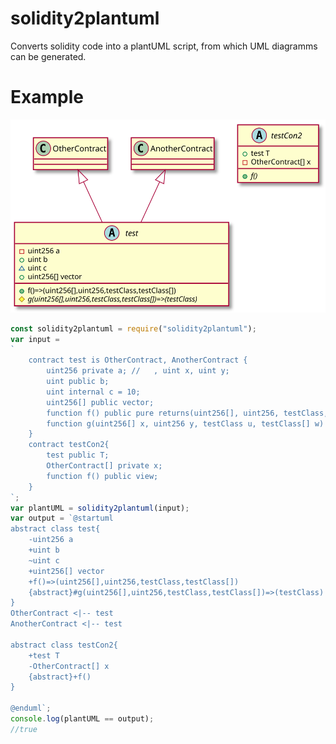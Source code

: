 # solidity2plantuml
Converts solidity code into a plantUML script, from which UML diagramms can be generated.

# Example

![Alt text](https://raw.githubusercontent.com/MaxWdeMon/solidity2plantuml/master/plantUML.svg?sanitize=true)


```javascript
const solidity2plantuml = require("solidity2plantuml");
var input = 
`
    contract test is OtherContract, AnotherContract {
        uint256 private a; //   , uint x, uint y;
        uint public b;
        uint internal c = 10;
        uint256[] public vector;
        function f() public pure returns(uint256[], uint256, testClass, testClass[]){}
        function g(uint256[] x, uint256 y, testClass u, testClass[] w) external view returns(testClass) ;
    }
    contract testCon2{
        test public T;
        OtherContract[] private x;
        function f() public view;
    }
`;
var plantUML = solidity2plantuml(input);
var output = `@startuml
abstract class test{
	-uint256 a
	+uint b
	~uint c
	+uint256[] vector
	+f()=>(uint256[],uint256,testClass,testClass[])
	{abstract}#g(uint256[],uint256,testClass,testClass[])=>(testClass)
}
OtherContract <|-- test
AnotherContract <|-- test

abstract class testCon2{
	+test T
	-OtherContract[] x
	{abstract}+f()
}

@enduml`;
console.log(plantUML == output);
//true
```
